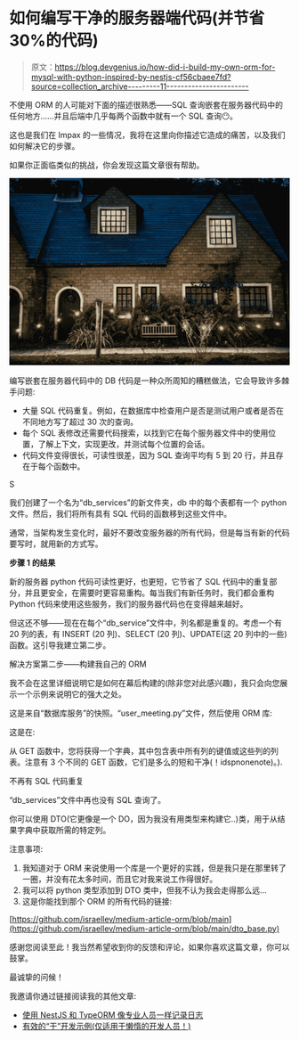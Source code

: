 # 如何编写干净的服务器端代码(并节省 30%的代码)

> 原文：<https://blog.devgenius.io/how-did-i-build-my-own-orm-for-mysql-with-python-inspired-by-nestjs-cf56cbaee7fd?source=collection_archive---------11----------------------->

不使用 ORM 的人可能对下面的描述很熟悉——SQL 查询嵌套在服务器代码中的任何地方……并且后端中几乎每两个函数中就有一个 SQL 查询😶。

这也是我们在 Impax 的一些情况，我将在这里向你描述它造成的痛苦，以及我们如何解决它的步骤。

如果你正面临类似的挑战，你会发现这篇文章很有帮助。

![](img/50c31a945ace84e35f0e1aa5f2774dd3.png)

编写嵌套在服务器代码中的 DB 代码是一种众所周知的糟糕做法，它会导致许多棘手问题:

*   大量 SQL 代码重复。例如，在数据库中检查用户是否是测试用户或者是否在不同地方写了超过 30 次的查询。
*   每个 SQL 表修改还需要代码搜索，以找到它在每个服务器文件中的使用位置，了解上下文，实现更改，并测试每个位置的会话。
*   代码文件变得很长，可读性很差，因为 SQL 查询平均有 5 到 20 行，并且存在于每个函数中。

S

我们创建了一个名为“db_services”的新文件夹，db 中的每个表都有一个 python 文件。然后，我们将所有具有 SQL 代码的函数移到这些文件中。

通常，当架构发生变化时，最好不要改变服务器的所有代码，但是每当有新的代码要写时，就用新的方式写。

**步骤 1 的结果**

新的服务器 python 代码可读性更好，也更短，它节省了 SQL 代码中的重复部分，并且更安全，在需要时更容易重构。每当我们有新任务时，我们都会重构 Python 代码来使用这些服务，我们的服务器代码也在变得越来越好。

但这还不够——现在在每个“db_service”文件中，列名都是重复的。考虑一个有 20 列的表，有 INSERT (20 列)、SELECT (20 列)、UPDATE(这 20 列中的一些)函数。这引导我建立第二步。

解决方案第二步——构建我自己的 ORM

我不会在这里详细说明它是如何在幕后构建的(除非您对此感兴趣)，我只会向您展示一个示例来说明它的强大之处。

这是来自“数据库服务”的快照。“user_meeting.py”文件，然后使用 ORM 库:

这是在:

从 GET 函数中，您将获得一个字典，其中包含表中所有列的键值或这些列的列表。注意有 3 个不同的 GET 函数，它们是多么的短和干净(！idspnonenote)。).

不再有 SQL 代码重复

“db_services”文件中再也没有 SQL 查询了。

你可以使用 DTO(它更像是一个 DO，因为我没有用类型来构建它..)类，用于从结果字典中获取所需的特定列。

注意事项:

1.  我知道对于 ORM 来说使用一个库是一个更好的实践，但是我只是在那里转了一圈，并没有花太多时间，而且它对我来说工作得很好。
2.  我可以将 python 类型添加到 DTO 类中，但我不认为我会走得那么远…
3.  这是你能找到那个 ORM 的所有代码的链接:

[https://github.com/israellev/medium-article-orm/blob/main](https://github.com/israellev/medium-article-orm/blob/main/dto_base.py)

感谢您阅读至此！我当然希望收到你的反馈和评论，如果你喜欢这篇文章，你可以鼓掌。

最诚挚的问候！

我邀请你通过链接阅读我的其他文章:

*   [使用 NestJS 和 TypeORM 像专业人员一样记录日志](/logging-like-a-professional-with-nestjs-and-typeorm-dc935f71ef8b?source=friends_link&sk=54014a2dcabc579eb4b0df22e0cab23e)
*   [有效的“干”开发示例(仅适用于懒惰的开发人员！)](https://medium.com/@israellev770/effective-dry-development-example-for-lazy-developers-only-5745df266938?source=friends_link&sk=070c06aec0750fb88b98366c6e9d1f08)